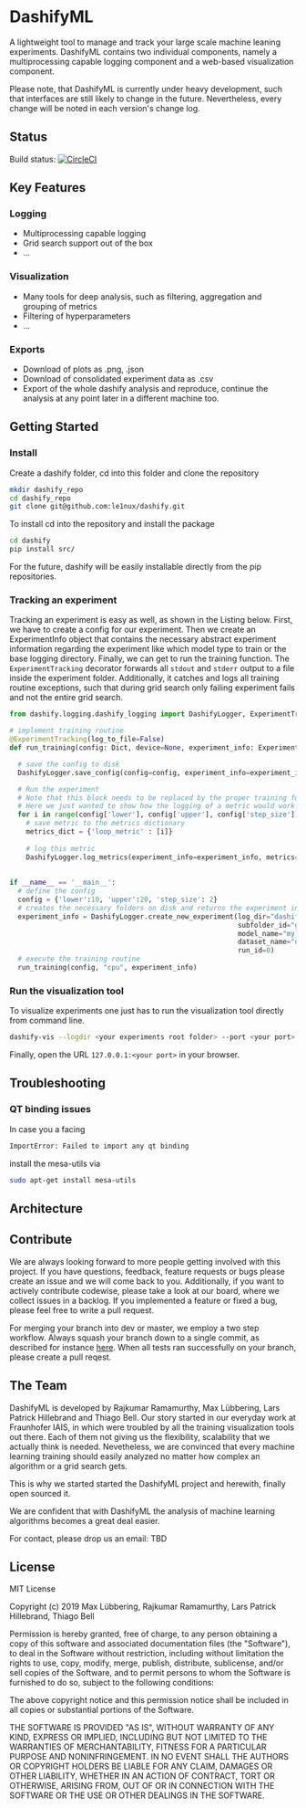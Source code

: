 # DashifyML

A lightweight tool to manage and track your large scale machine leaning experiments. DashifyML contains two individual components, namely a multiprocessing capable logging component and a web-based visualization component.

Please note, that DashifyML is currently under heavy development, such that interfaces are still likely to change in the future. Nevertheless, every change will be noted in each version's change log. 

## Status

Build status: [![CircleCI](https://circleci.com/gh/dashifyML/dashifyML/tree/master.svg?style=svg)](https://circleci.com/gh/dashifyML/dashifyML/tree/master)

## Key Features

### Logging

* Multiprocessing capable logging
* Grid search support out of the box
* ...
### Visualization

* Many tools for deep analysis, such as filtering, aggregation and grouping of metrics
* Filtering of hyperparameters
* ...

### Exports

* Download of plots as .png, .json
* Download of consolidated experiment data as .csv
* Export of the whole dashify analysis and reproduce, continue the analysis at any point later in a different machine too.

## Getting Started

### Install

Create a dashify folder, cd into this folder and clone the repository 

``` bash
mkdir dashify_repo
cd dashify_repo
git clone git@github.com:le1nux/dashify.git
```

To install cd into the repository and install the package

``` bash
cd dashify
pip install src/
```
For the future, dashify will be easily installable directly from the pip repositories.

### Tracking an experiment
Tracking an experiment is easy as well, as shown in the Listing below. 
First, we have to create a config for our experiment. Then we create an ExperimentInfo object that contains the necessary abstract experiment information regarding the experiment like which model type to train or the base logging directory.
Finally, we can get to run the training function. The `ExperimentTracking` decorator forwards all `stdout` and `stderr` output to a file inside the experiment folder. Additionally, it catches and logs all training routine exceptions, such that during grid search only failing experiment fails and not the entire grid search.

``` python
from dashify.logging.dashify_logging import DashifyLogger, ExperimentTracking, ExperimentInfo

# implement training routine
@ExperimentTracking(log_to_file=False)
def run_training(config: Dict, device=None, experiment_info: ExperimentInfo = None):

  # save the config to disk
  DashifyLogger.save_config(config=config, experiment_info=experiment_info)

  # Run the experiment
  # Note that this block needs to be replaced by the proper training function later one. 
  # Here we just wanted to show how the logging of a metric would work!
  for i in range(config['lower'], config['upper'], config['step_size']):
    # save metric to the metrics dictionary
    metrics_dict = {'loop_metric' : [i]}
    
    # log this metric
    DashifyLogger.log_metrics(experiment_info=experiment_info, metrics=metrics_dict)
    
    
if __name__ == '__main__':
  # define the config
  config = {'lower':10, 'upper':20, 'step_size': 2}
  # creates the necessary folders on disk and returns the experiment information
  experiment_info = DashifyLogger.create_new_experiment(log_dir="dashify_logs",
                                                        subfolder_id="grid_search_1",
                                                        model_name="my_model_1",
                                                        dataset_name="data_set_1",
                                                        run_id=0)
  # execute the training routine                                                   
  run_training(config, "cpu", experiment_info)                                                      
```


### Run the visualization tool

To visualize experiments one just has to run the visualization tool directly from command line.

``` bash
dashify-vis --logdir <your experiments root folder> --port <your port> 
```

Finally, open the URL `127.0.0.1:<your port>` in your browser.

## Troubleshooting

### QT binding issues
In case you a facing 
``` bash
ImportError: Failed to import any qt binding
```
install the mesa-utils via

``` bash
sudo apt-get install mesa-utils
```

## Architecture

## Contribute

We are always looking forward to more people getting involved with this project. If you have questions, feedback, feature requests or bugs please create an issue and we will come back to you. Additionally, if you want to actively contribute codewise, please take a look at our board, where we collect issues in a backlog. If you implemented a feature or fixed a bug, please feel free to write a pull request. 

For merging your branch into dev or master, we employ a two step workflow. Always squash your branch down to a single commit, as described for instance [here](https://blog.carbonfive.com/2017/08/28/always-squash-and-rebase-your-git-commits/). When all tests ran successfully on your branch, please create a pull reqest.

## The Team

DashifyML is developed by Rajkumar Ramamurthy, Max Lübbering, Lars Patrick Hillebrand and Thiago Bell. Our story started in our everyday work at Fraunhofer IAIS, in which were troubled by all the training visualization tools out there. Each of them not giving us the flexibility, scalability that we actually think is needed. Nevetheless, we are convinced that every machine learning training should easily analyzed no matter how complex an algorithm or a grid search gets.

This is why we started started the DashifyML project and herewith, finally open sourced it. 

We are confident that with DashifyML the analysis of machine learning algorithms becomes a great deal easier. 

For contact, please drop us an email: TBD

## License
 
MIT License

Copyright (c) 2019 Max Lübbering, Rajkumar Ramamurthy, Lars Patrick Hillebrand, Thiago Bell 

Permission is hereby granted, free of charge, to any person obtaining a copy
of this software and associated documentation files (the "Software"), to deal
in the Software without restriction, including without limitation the rights
to use, copy, modify, merge, publish, distribute, sublicense, and/or sell
copies of the Software, and to permit persons to whom the Software is
furnished to do so, subject to the following conditions:

The above copyright notice and this permission notice shall be included in all
copies or substantial portions of the Software.

THE SOFTWARE IS PROVIDED "AS IS", WITHOUT WARRANTY OF ANY KIND, EXPRESS OR
IMPLIED, INCLUDING BUT NOT LIMITED TO THE WARRANTIES OF MERCHANTABILITY,
FITNESS FOR A PARTICULAR PURPOSE AND NONINFRINGEMENT. IN NO EVENT SHALL THE
AUTHORS OR COPYRIGHT HOLDERS BE LIABLE FOR ANY CLAIM, DAMAGES OR OTHER
LIABILITY, WHETHER IN AN ACTION OF CONTRACT, TORT OR OTHERWISE, ARISING FROM,
OUT OF OR IN CONNECTION WITH THE SOFTWARE OR THE USE OR OTHER DEALINGS IN THE
SOFTWARE.
